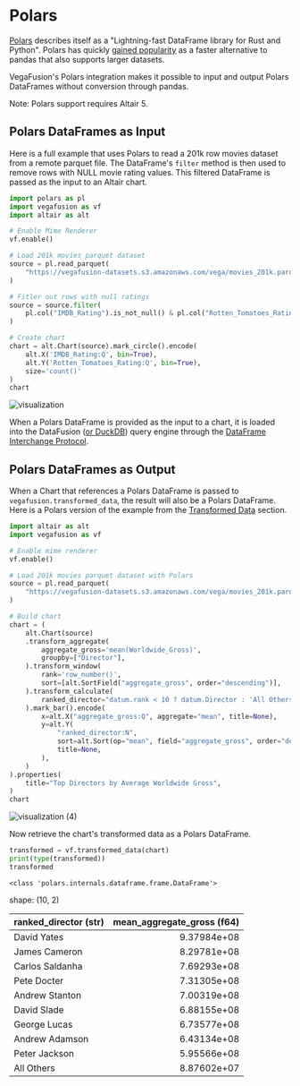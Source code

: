 # Polars

[Polars](https://www.pola.rs/) describes itself as a "Lightning-fast DataFrame library for Rust and Python". Polars has quickly [gained popularity](https://star-history.com/#pola-rs/polars&Date) as a faster alternative to pandas that also supports larger datasets.

VegaFusion's Polars integration makes it possible to input and output Polars DataFrames without conversion through pandas.

Note: Polars support requires Altair 5.

## Polars DataFrames as Input
Here is a full example that uses Polars to read a 201k row movies dataset from a remote parquet file. The DataFrame's `filter` method is then used to remove rows with NULL movie rating values. This filtered DataFrame is passed as the input to an Altair chart.

```python
import polars as pl
import vegafusion as vf
import altair as alt

# Enable Mime Renderer
vf.enable()

# Load 201k movies parquet dataset
source = pl.read_parquet(
    "https://vegafusion-datasets.s3.amazonaws.com/vega/movies_201k.parquet"
)

# Fitler out rows with null ratings
source = source.filter(
    pl.col("IMDB_Rating").is_not_null() & pl.col("Rotten_Tomatoes_Rating").is_not_null()
)

# Create chart
chart = alt.Chart(source).mark_circle().encode(
    alt.X('IMDB_Rating:Q', bin=True),
    alt.Y('Rotten_Tomatoes_Rating:Q', bin=True),
    size='count()'
)
chart
```

![visualization](https://user-images.githubusercontent.com/15064365/226755752-c88e37a5-80a8-4ccd-85d0-554974079cb6.png)

When a Polars DataFrame is provided as the input to a chart, it is loaded into the DataFusion ([or DuckDB](duckdb.md)) query engine through the [DataFrame Interchange Protocol](dataframe_interchange.md).

## Polars DataFrames as Output
When a Chart that references a Polars DataFrame is passed to `vegafusion.transformed_data`, the result will also be a Polars DataFrame. Here is a Polars version of the example from the [Transformed Data](transformed_data.md) section.

```python
import altair as alt
import vegafusion as vf

# Enable mime renderer
vf.enable()

# Load 201k movies parquet dataset with Polars
source = pl.read_parquet(
    "https://vegafusion-datasets.s3.amazonaws.com/vega/movies_201k.parquet"
)

# Build chart
chart = (
    alt.Chart(source)
    .transform_aggregate(
        aggregate_gross='mean(Worldwide_Gross)',
        groupby=["Director"],
    ).transform_window(
        rank='row_number()',
        sort=[alt.SortField("aggregate_gross", order="descending")],
    ).transform_calculate(
        ranked_director="datum.rank < 10 ? datum.Director : 'All Others'"
    ).mark_bar().encode(
        x=alt.X("aggregate_gross:Q", aggregate="mean", title=None),
        y=alt.Y(
            "ranked_director:N",
            sort=alt.Sort(op="mean", field="aggregate_gross", order="descending"),
            title=None,
        ),
    )
).properties(
    title="Top Directors by Average Worldwide Gross",
)
chart
```
![visualization (4)](https://user-images.githubusercontent.com/15064365/209851553-b6af2a14-affe-4a54-ba17-2590bdbc957d.png)

Now retrieve the chart's transformed data as a Polars DataFrame.

```python
transformed = vf.transformed_data(chart)
print(type(transformed))
transformed
```
```
<class 'polars.internals.dataframe.frame.DataFrame'>
```
shape: (10, 2)

| ranked_director (str) | mean_aggregate_gross (f64) |
|:----------------------|---------------------------:|
| David Yates           |                9.37984e+08 |
| James Cameron         |                8.29781e+08 |
| Carlos Saldanha       |                7.69293e+08 |
| Pete Docter           |                7.31305e+08 |
| Andrew Stanton        |                7.00319e+08 |
| David Slade           |                6.88155e+08 |
| George Lucas          |                6.73577e+08 |
| Andrew Adamson        |                6.43134e+08 |
| Peter Jackson         |                5.95566e+08 |
| All Others            |                8.87602e+07 |
